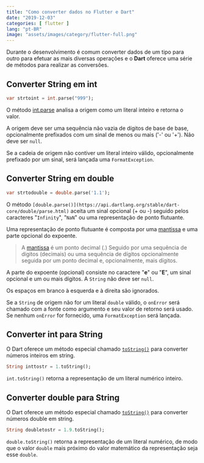 ```yaml
---
title: "Como converter dados no Flutter e Dart"
date: "2019-12-03"
categories: [ flutter ]
lang: "pt-BR"
image: "assets/images/category/flutter-full.png"
---
```


Durante o desenvolvimento é comum converter dados de um tipo para outro para efetuar as mais diversas operações e o **Dart** oferece uma série de métodos para realizar as conversões.

## Converter String em int

```dart
var strtoint = int.parse("999");
```

O método [int.parse](https://api.dartlang.org/stable/dart-core/int/parse.html) analisa a origem como um literal inteiro e retorna o valor.

A origem deve ser uma sequência não vazia de dígitos de base de base, opcionalmente prefixados com um sinal de menos ou mais ('-' ou '+'). Não deve ser `null`.

Se a cadeia de origem não contiver um literal inteiro válido, opcionalmente prefixado por um sinal, será lançada uma `FormatException`.

## Converter String em double

```dart
var strtodouble = double.parse('1.1');
```

O método `[double.parse()](https://api.dartlang.org/stable/dart-core/double/parse.html)` aceita um sinal opcional (+ ou -) seguido pelos caracteres "`Infinity`", "`NaN`" ou uma representação de ponto flutuante.

Uma representação de ponto flutuante é composta por uma [mantissa](https://pt.wikipedia.org/wiki/Significando) e uma parte opcional do expoente.

> A [mantissa](https://pt.wikipedia.org/wiki/Significando) é um ponto decimal (.) Seguido por uma sequência de dígitos (decimais) ou uma sequência de dígitos opcionalmente seguida por um ponto decimal e, opcionalmente, mais dígitos.

A parte do expoente (opcional) consiste no caractere "**e**" ou "**E**", um sinal opcional e um ou mais dígitos. A `String` não deve ser `null`.

Os espaços em branco à esquerda e à direita são ignorados.

Se a `String` de origem não for um literal `double` válido, o `onError` será chamado com a fonte como argumento e seu valor de retorno será usado. Se nenhum `onError` for fornecido, uma `FormatException` será lançada.

## Converter int para String

O Dart oferece um método especial chamado [`toString()`](https://api.dartlang.org/stable/dart-core/int/toString.html) para converter números inteiros em string.

```dart
String inttostr = 1.toString();
```

`int.toString()` retorna a representação de um literal numérico inteiro.

## Converter double para String

O Dart oferece um método especial chamado [`toString()`](https://api.dartlang.org/stable/dart-core/double/toString.html) para converter números double em string.

```dart
String doubletostr = 1.9.toString();
```

`double.toString()` retorna a representação de um literal numérico, de modo que o valor `double` mais próximo do valor matemático da representação seja esse `double`.
